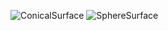 ![ConicalSurface](myproject\videos\ConicalSurface2.gif)
![SphereSurface](myproject\videos\SphereSurface.gif)